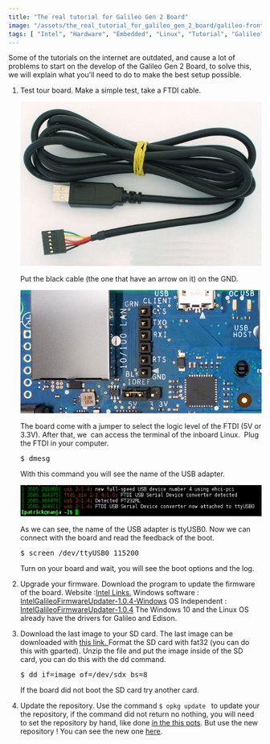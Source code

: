 ```yaml
---
title: "The real tutorial for Galileo Gen 2 Board"
image: "/assets/the_real_tutorial_for_galileo_gen_2_board/galileo-front-2x1-1038x576.jpg"
tags: [ "Intel", "Hardware", "Embedded", "Linux", "Tutorial", "Galileo" ]
---
```


Some of the tutorials on the internet are outdated, and cause a lot of problems to start on the develop of the Galileo Gen 2 Board, to solve this, we will explain what you'll need to do to make the best setup possible.

1.  Test tour board.
    Make a simple test, take a FTDI cable.

    ![ftdi](/assets/the_real_tutorial_for_galileo_gen_2_board/ftdi5v.jpg)

    Put the black cable (the one that have an arrow on it) on the GND.

    ![Galileo Connector](/assets/the_real_tutorial_for_galileo_gen_2_board/ftdi-galileo.jpg)

    The board come with a jumper to select the logic level of the FTDI (5V or 3.3V).
    After that, we  can access the terminal of the inboard Linux.  Plug the FTDI in your computer.

    <pre>$ dmesg</pre>

    With this command you will see the name of the USB adapter.

    ![ftdi dmesg](/assets/the_real_tutorial_for_galileo_gen_2_board/dmesg-ftdi.png)

    As we can see, the name of the USB adapter is ttyUSB0.
    Now we can connect with the board and read the feedback of the boot.

    <pre>$ screen /dev/ttyUSB0 115200</pre>

    Turn on your board and wait, you will see the boot options and the log.

2.  Upgrade your firmware.
    Download the program to update the firmware of the board.
    Website :[Intel Links.](https://downloadcenter.intel.com/download/24748/Intel-Galileo-Firmware-and-Drivers-1-0-4)
    Windows software : [IntelGalileoFirmwareUpdater-1.0.4-Windows](/assets/the_real_tutorial_for_galileo_gen_2_board/IntelGalileoFirmwareUpdater-1.0.4-Windows.zip)
    OS Independent : [IntelGalileoFirmwareUpdater-1.0.4](/assets/the_real_tutorial_for_galileo_gen_2_board/IntelGalileoFirmwareUpdater-1.0.4.jar)
    The Windows 10 and the Linux OS already have the drivers for Galileo and Edison.</span></span>
3.  Download the last image to your SD card.
    The last image can be downloaded with [this link.
    ](https://software.intel.com/sites/landingpage/iotdk/board-boot-image.html)Format the SD card with fat32 (you can do this with gparted).
    Unzip the file and put the image inside of the SD card, you can do this with the dd command.

    <pre>$ dd if=image of=/dev/sdx bs=8</pre>

    If the board did not boot the SD card try another card.

4.  Update the repository.
    Use the command `$ opkg update ` to update your the repository, if the command did not return no nothing, you will need to set the repository by hand, like done [in the this pots](/starting_with_intel_edison_platform). But use the new repository !
    You can see the new one [here](http://iotdk.intel.com/repos/).